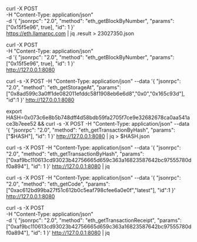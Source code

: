 curl -X POST \
  -H "Content-Type: application/json" \
  -d '{
    "jsonrpc": "2.0",
    "method": "eth_getBlockByNumber",
    "params": ["0x15f5e96", true],
    "id": 1
  }' \
  https://eth.llamarpc.com | jq .result > 23027350.json

curl -X POST \
  -H "Content-Type: application/json" \
  -d '{
    "jsonrpc": "2.0",
    "method": "eth_getBlockByNumber",
    "params": ["0x15f5e96", true],
    "id": 1
  }' \
  http://127.0.0.1:8080

curl -s -X POST -H "Content-Type: application/json" --data '{
    "jsonrpc": "2.0",
    "method": "eth_getStorageAt",
    "params": ["0x8ad599c3a0ff1de082011efddc58f1908eb6e6d8","0x0","0x165c93d"],
    "id":1
}' http://127.0.0.1:8080

export HASH=0x073c6e8b5b748dff4d58bdb59fa2705f7ce9e32682678ca0aa541ace3b7eee52 && curl -s -X POST -H "Content-Type: application/json" --data '{
    "jsonrpc": "2.0",
    "method": "eth_getTransactionByHash",
    "params": ["$HASH"],
    "id": 1
}' http://127.0.0.1:8080 | jq > $HASH.json

curl -s -X POST -H "Content-Type: application/json" --data '{
    "jsonrpc": "2.0",
    "method": "eth_getTransactionByHash",
    "params": ["0xaf9bc110613cd93023b42756665d659c363a16823587642bc97555780df0a894"],
    "id": 1
}' http://127.0.0.1:8080 | jq

curl -s -X POST -H "Content-Type: application/json" --data '{
    "jsonrpc": "2.0",
    "method": "eth_getCode",
    "params": ["0xac612bd99ba27f51c612b0c5eaf798cfee6a0e0f","latest"],
    "id":1
}' http://127.0.0.1:8080

curl -s -X POST \
  -H "Content-Type: application/json" \
  -d '{
    "jsonrpc": "2.0",
    "method": "eth_getTransactionReceipt",
    "params": ["0xaf9bc110613cd93023b42756665d659c363a16823587642bc97555780df0a894"],
    "id": 1
  }' http://127.0.0.1:8080 | jq
